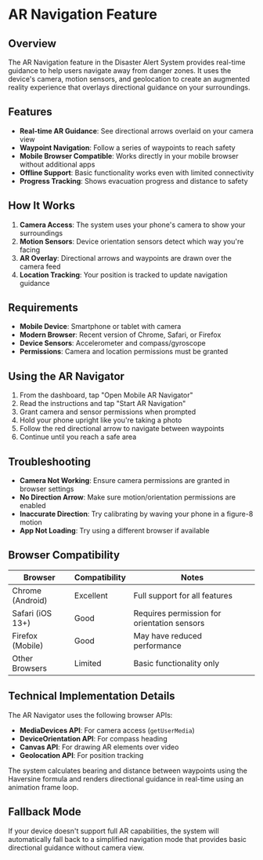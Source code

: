 # AR Navigation Feature

## Overview

The AR Navigation feature in the Disaster Alert System provides real-time guidance to help users navigate away from danger zones. It uses the device's camera, motion sensors, and geolocation to create an augmented reality experience that overlays directional guidance on your surroundings.

## Features

- **Real-time AR Guidance**: See directional arrows overlaid on your camera view
- **Waypoint Navigation**: Follow a series of waypoints to reach safety
- **Mobile Browser Compatible**: Works directly in your mobile browser without additional apps
- **Offline Support**: Basic functionality works even with limited connectivity
- **Progress Tracking**: Shows evacuation progress and distance to safety

## How It Works

1. **Camera Access**: The system uses your phone's camera to show your surroundings
2. **Motion Sensors**: Device orientation sensors detect which way you're facing
3. **AR Overlay**: Directional arrows and waypoints are drawn over the camera feed
4. **Location Tracking**: Your position is tracked to update navigation guidance

## Requirements

- **Mobile Device**: Smartphone or tablet with camera
- **Modern Browser**: Recent version of Chrome, Safari, or Firefox
- **Device Sensors**: Accelerometer and compass/gyroscope
- **Permissions**: Camera and location permissions must be granted

## Using the AR Navigator

1. From the dashboard, tap "Open Mobile AR Navigator"
2. Read the instructions and tap "Start AR Navigation"
3. Grant camera and sensor permissions when prompted
4. Hold your phone upright like you're taking a photo
5. Follow the red directional arrow to navigate between waypoints
6. Continue until you reach a safe area

## Troubleshooting

- **Camera Not Working**: Ensure camera permissions are granted in browser settings
- **No Direction Arrow**: Make sure motion/orientation permissions are enabled
- **Inaccurate Direction**: Try calibrating by waving your phone in a figure-8 motion
- **App Not Loading**: Try using a different browser if available

## Browser Compatibility

| Browser          | Compatibility | Notes                                       |
| ---------------- | ------------- | ------------------------------------------- |
| Chrome (Android) | Excellent     | Full support for all features               |
| Safari (iOS 13+) | Good          | Requires permission for orientation sensors |
| Firefox (Mobile) | Good          | May have reduced performance                |
| Other Browsers   | Limited       | Basic functionality only                    |

## Technical Implementation Details

The AR Navigator uses the following browser APIs:

- **MediaDevices API**: For camera access (`getUserMedia`)
- **DeviceOrientation API**: For compass heading
- **Canvas API**: For drawing AR elements over video
- **Geolocation API**: For position tracking

The system calculates bearing and distance between waypoints using the Haversine formula and renders directional guidance in real-time using an animation frame loop.

## Fallback Mode

If your device doesn't support full AR capabilities, the system will automatically fall back to a simplified navigation mode that provides basic directional guidance without camera view.
